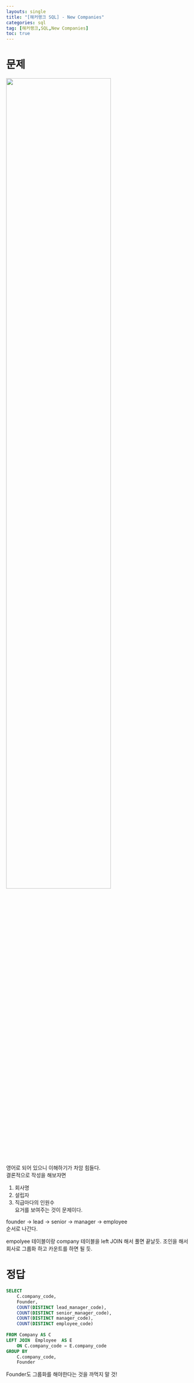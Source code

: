 ```yaml
---
layouts: single
title: "[해커랭크 SQL] - New Companies"
categories: sql
tag: [해커랭크,SQL,New Companies]
toc: true
---
```


# 문제 

<img src="{{site.url}}\images\2025-01-16-헤커랭크-SQL-NEW-Companies%20/2025-01-16-17-37-26.png" width="75%" height="75%" />    

영어로 되어 있으니 이해하기가 차암 힘들다.    
결론적으로 작성을 해보자면     
1. 회사명 
2. 설립자
3. 직급마다의 인원수    
   요거를 보여주는 것이 문제이다. 

founder -> lead -> senior -> manager -> employee    
순서로 나간다.    

empolyee 테이블이랑 company 테이블을 left JOIN 해서 풀면 끝날듯.  조인을 해서 회사로 그룹화 하고 카운트를 하면 될 듯. 

# 정답

``` sql 
SELECT 
    C.company_code,
    Founder, 
    COUNT(DISTINCT lead_manager_code),
    COUNT(DISTINCT senior_manager_code),
    COUNT(DISTINCT manager_code),
    COUNT(DISTINCT employee_code)
    
FROM Company AS C
LEFT JOIN  Employee  AS E 
    ON C.company_code = E.company_code
GROUP BY 
    C.company_code,
    Founder

```
Founder도 그룹화를 해야한다는 것을 까먹지 말 것!